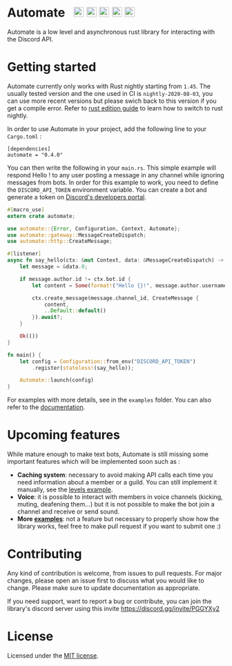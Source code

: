 # Automate &nbsp; [<img src="https://img.shields.io/github/workflow/status/mbenoukaiss/automate/Checks?style=for-the-badge" alt="GitHub Workflow Status" height="23" />](https://github.com/mbenoukaiss/automate/actions) [<img src="https://img.shields.io/crates/v/automate?style=for-the-badge" alt="Crates.io" height="23" />](https://crates.io/crates/automate) [<img src="https://img.shields.io/discord/609438031039954960?color=%237289DA&label=Discord&style=for-the-badge" alt="Discord" height="23" />](https://discord.gg/invite/PGGYXy2) [<img src="https://img.shields.io/badge/docs-latest-blue?style=for-the-badge" alt="Documentation" height="23" />](https://docs.rs/automate) [<img src="https://img.shields.io/crates/l/automate?style=for-the-badge" alt="License" height="23" />](https://github.com/mbenoukaiss/automate/blob/master/LICENSE)
Automate is a low level and asynchronous rust library for interacting with the Discord API.

# Getting started
Automate currently only works with Rust nightly starting from `1.45`. The usually tested version and the one used in CI is
`nightly-2020-08-03`, you can use more recent versions but please swich back to this version 
if you get a compile error. Refer to [rust edition guide](https://doc.rust-lang.org/edition-guide/rust-2018/rustup-for-managing-rust-versions.html)
to learn how to switch to rust nightly.

In order to use Automate in your project, add the following line to your `Cargo.toml` :
```
[dependencies]
automate = "0.4.0"
```

You can then write the following in your `main.rs`. This simple example will respond Hello <name of the user>! to any
user posting a message in any channel while ignoring messages from bots.
In order for this example to work, you need to define the `DISCORD_API_TOKEN` environment variable. You can create a
bot and generate a token on [Discord's developers portal](https://discordapp.com/developers/applications/).

```rust
#[macro_use]
extern crate automate;

use automate::{Error, Configuration, Context, Automate};
use automate::gateway::MessageCreateDispatch;
use automate::http::CreateMessage;

#[listener]
async fn say_hello(ctx: &mut Context, data: &MessageCreateDispatch) -> Result<(), Error> {
    let message = &data.0;

    if message.author.id != ctx.bot.id {
        let content = Some(format!("Hello {}!", message.author.username));

        ctx.create_message(message.channel_id, CreateMessage {
            content,
            ..Default::default()
        }).await?;
    }

    Ok(())
}

fn main() {
    let config = Configuration::from_env("DISCORD_API_TOKEN")
        .register(stateless!(say_hello));

    Automate::launch(config)
}
```

For examples with more details, see in the `examples` folder. You can also refer to the [documentation](https://docs.rs/automate).

# Upcoming features
While mature enough to make text bots, Automate is still missing some important features which will be implemented soon such as :
- **Caching system**: necessary to avoid making API calls each time you need information about a member or a guild. You can still implement it manually, see the [levels example](examples/levels.rs).
- **Voice**: it is possible to interact with members in voice channels (kicking, muting, deafening them...) but it is not possible to make the bot join a channel and receive or send sound.
- **More [examples](examples)**: not a feature but necessary to properly show how the library works, feel free to make pull request if you want to submit one :)

# Contributing
Any kind of contribution is welcome, from issues to pull requests. For major changes, please open an issue first to discuss what you would like to change.
Please make sure to update documentation as appropriate.

If you need support, want to report a bug or contribute, you can join the library's discord server using this invite https://discord.gg/invite/PGGYXy2

# License
Licensed under the [MIT license](LICENSE).
